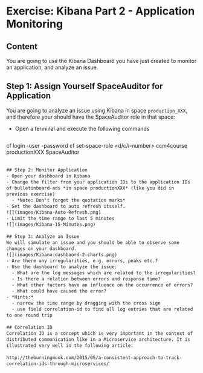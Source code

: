 # Exercise: Kibana Part 2 - Application Monitoring

## Content
You are going to use the Kibana Dashboard you have just created to monitor an application, and analyze an issue. 

## Step 1: Assign Yourself SpaceAuditor for Application
You are going to analyze an issue using Kibana in space `production_XXX`, and therefore your should have the SpaceAuditor role in that space:
- Open a terminal and execute the following commands

  ```
cf login -user <p-user> -password <password>
cf set-space-role <d/c/i-number> ccm4course productionXXX SpaceAuditor
```

## Step 2: Monitor Application
- Open your dashboard in Kibana
- Change the filter from your application IDs to the application IDs of bulletinboard-ads *in space productionXXX* (like you did in previous exercise)
  - *Note: Don't forget the quotation marks*
- Set the dashboard to auto refresh itsself. 
![](images/Kibana-Auto-Refresh.png)
- Limit the time range to last 5 minutes
![](images/Kibana-15-Minutes.png)

## Step 3: Analyze an Issue
We will simulate an issue and you should be able to observe some changes on your dashboard.
![](images/Kibana-dashbaord-2-charts.png)
- Are there any irregularities, e.g. errors, peaks etc.?
- Use the dashboard to analyze the issue:
  - What are the log messages which are related to the irregularities?
  - Is there a relation between errors and response time?
  - What other factors have an influence on the occurrence of errors?
  - What could have caused the error?
- *Hints:* 
  - narrow the time range by dragging with the cross sign
  - use field correlation-id to find all log entries that are related to one round trip

## Correlation ID
Correlation ID is a concept which is very important in the context of distributed communication like in a Microservice architecture. It is illustrated very well in the following article:

http://theburningmonk.com/2015/05/a-consistent-approach-to-track-correlation-ids-through-microservices/
